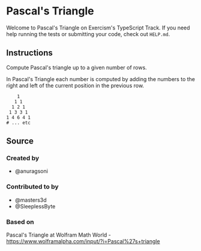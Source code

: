 # Pascal's Triangle

Welcome to Pascal's Triangle on Exercism's TypeScript Track.
If you need help running the tests or submitting your code, check out `HELP.md`.

## Instructions

Compute Pascal's triangle up to a given number of rows.

In Pascal's Triangle each number is computed by adding the numbers to the right and left of the current position in the previous row.

```text
    1
   1 1
  1 2 1
 1 3 3 1
1 4 6 4 1
# ... etc
```

## Source

### Created by

- @anuragsoni

### Contributed to by

- @masters3d
- @SleeplessByte

### Based on

Pascal's Triangle at Wolfram Math World - https://www.wolframalpha.com/input/?i=Pascal%27s+triangle